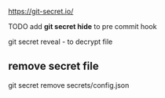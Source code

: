 https://git-secret.io/

TODO
add **git secret hide** to pre commit hook


git secret reveal - to decrypt file

## remove secret file
git secret remove secrets/config.json
